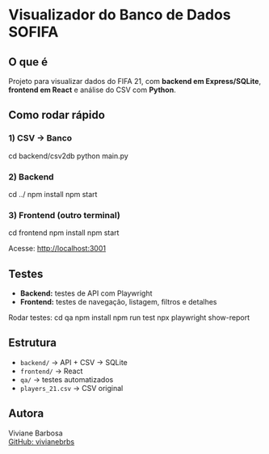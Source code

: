 # Visualizador do Banco de Dados SOFIFA

## O que é
Projeto para visualizar dados do FIFA 21, com **backend em Express/SQLite**, **frontend em React** e análise do CSV com **Python**.

## Como rodar rápido

### 1) CSV → Banco
cd backend/csv2db
python main.py


### 2) Backend
cd ../
npm install
npm start


### 3) Frontend (outro terminal)
cd frontend
npm install
npm start


Acesse: [http://localhost:3001](http://localhost:3001)

## Testes
- **Backend:** testes de API com Playwright  
- **Frontend:** testes de navegação, listagem, filtros e detalhes  

Rodar testes:
cd qa
npm install
npm run test
npx playwright show-report


## Estrutura
- `backend/` → API + CSV → SQLite  
- `frontend/` → React  
- `qa/` → testes automatizados  
- `players_21.csv` → CSV original  

## Autora
Viviane Barbosa  
[GitHub: vivianebrbs](https://github.com/vivianebrbs)


